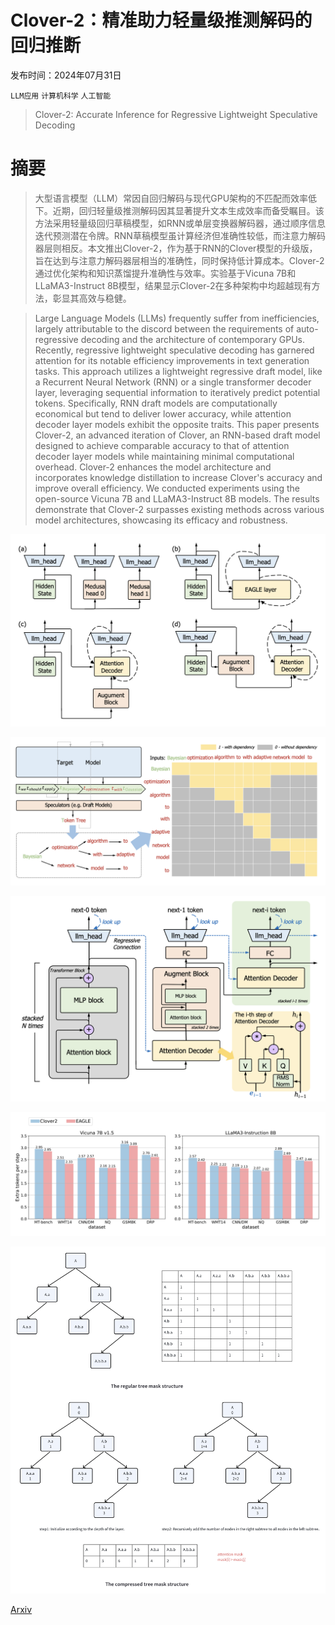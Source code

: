 # Clover-2：精准助力轻量级推测解码的回归推断

发布时间：2024年07月31日

`LLM应用` `计算机科学` `人工智能`

> Clover-2: Accurate Inference for Regressive Lightweight Speculative Decoding

# 摘要

> 大型语言模型（LLM）常因自回归解码与现代GPU架构的不匹配而效率低下。近期，回归轻量级推测解码因其显著提升文本生成效率而备受瞩目。该方法采用轻量级回归草稿模型，如RNN或单层变换器解码器，通过顺序信息迭代预测潜在令牌。RNN草稿模型虽计算经济但准确性较低，而注意力解码器层则相反。本文推出Clover-2，作为基于RNN的Clover模型的升级版，旨在达到与注意力解码器层相当的准确性，同时保持低计算成本。Clover-2通过优化架构和知识蒸馏提升准确性与效率。实验基于Vicuna 7B和LLaMA3-Instruct 8B模型，结果显示Clover-2在多种架构中均超越现有方法，彰显其高效与稳健。

> Large Language Models (LLMs) frequently suffer from inefficiencies, largely attributable to the discord between the requirements of auto-regressive decoding and the architecture of contemporary GPUs. Recently, regressive lightweight speculative decoding has garnered attention for its notable efficiency improvements in text generation tasks. This approach utilizes a lightweight regressive draft model, like a Recurrent Neural Network (RNN) or a single transformer decoder layer, leveraging sequential information to iteratively predict potential tokens. Specifically, RNN draft models are computationally economical but tend to deliver lower accuracy, while attention decoder layer models exhibit the opposite traits. This paper presents Clover-2, an advanced iteration of Clover, an RNN-based draft model designed to achieve comparable accuracy to that of attention decoder layer models while maintaining minimal computational overhead. Clover-2 enhances the model architecture and incorporates knowledge distillation to increase Clover's accuracy and improve overall efficiency. We conducted experiments using the open-source Vicuna 7B and LLaMA3-Instruct 8B models. The results demonstrate that Clover-2 surpasses existing methods across various model architectures, showcasing its efficacy and robustness.

![Clover-2：精准助力轻量级推测解码的回归推断](../../../paper_images/2408.00264/intro.png)

![Clover-2：精准助力轻量级推测解码的回归推断](../../../paper_images/2408.00264/intro2.png)

![Clover-2：精准助力轻量级推测解码的回归推断](../../../paper_images/2408.00264/structure.png)

![Clover-2：精准助力轻量级推测解码的回归推断](../../../paper_images/2408.00264/tau.png)

![Clover-2：精准助力轻量级推测解码的回归推断](../../../paper_images/2408.00264/tree_mask.png)

[Arxiv](https://arxiv.org/abs/2408.00264)